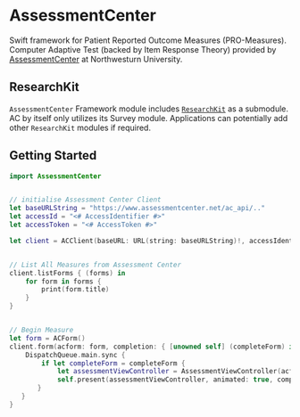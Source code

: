 # AssessmentCenter

Swift framework for Patient Reported Outcome Measures (PRO-Measures). Computer Adaptive Test (backed by Item Response Theory) provided by [AssessmentCenter](http://www.assessmentcenter.net) at Northwesturn University.


## ResearchKit

`AssessmentCenter` Framework module includes [`ResearchKit`](http://researchkit.org) as a submodule. AC by itself only utilizes its Survey module. Applications can potentially add other `ResearchKit` modules if required. 


## Getting Started

```swift
import AssessmentCenter


// initialise Assessment Center Client
let baseURLString = "https://www.assessmentcenter.net/ac_api/.."
let accessId = "<# AccessIdentifier #>" 
let accessToken = "<# AccessToken #>"

let client = ACClient(baseURL: URL(string: baseURLString)!, accessIdentifier: accessId, token: accessToken)


// List All Measures from Assessment Center
client.listForms { (forms) in 
    for form in forms {
        print(form.title)
    }
}


// Begin Measure
let form = ACForm() 
client.form(acform: form, completion: { [unowned self] (completeForm) in 
    DispatchQueue.main.sync {
        if let completeForm = completeForm {
            let assessmentViewController = AssessmentViewController(acform: completeForm, client: client, sessionIdentifier: "Neuro-Clinic-testing")
            self.present(assessmentViewController, animated: true, completion: nil)
       }
   }
}
```
